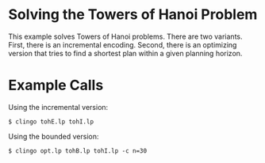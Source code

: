 # Solving the Towers of Hanoi Problem

This example solves Towers of Hanoi problems.  There are two variants.  First,
there is an incremental encoding.  Second, there is an optimizing version that
tries to find a shortest plan within a given planning horizon.

# Example Calls

Using the incremental version:

    $ clingo tohE.lp tohI.lp

Using the bounded version:

    $ clingo opt.lp tohB.lp tohI.lp -c n=30
